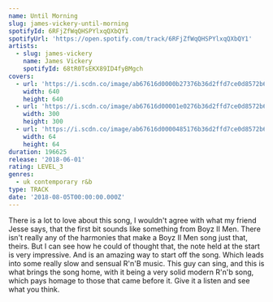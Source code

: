 ```yaml
---
name: Until Morning
slug: james-vickery-until-morning
spotifyId: 6RFjZfWqQHSPYlxqQXbQY1
spotifyUrl: 'https://open.spotify.com/track/6RFjZfWqQHSPYlxqQXbQY1'
artists:
  - slug: james-vickery
    name: James Vickery
    spotifyId: 68tR0TsEKX89ID4fyBMgch
covers:
  - url: 'https://i.scdn.co/image/ab67616d0000b27376b36d2ffd7ce0d8572b6e14'
    width: 640
    height: 640
  - url: 'https://i.scdn.co/image/ab67616d00001e0276b36d2ffd7ce0d8572b6e14'
    width: 300
    height: 300
  - url: 'https://i.scdn.co/image/ab67616d0000485176b36d2ffd7ce0d8572b6e14'
    width: 64
    height: 64
duration: 196625
release: '2018-06-01'
rating: LEVEL_3
genres:
  - uk contemporary r&b
type: TRACK
date: '2018-08-05T00:00:00.000Z'
---
```

There is a lot to love about this song, I wouldn't agree with what my friend Jesse says,
that the first bit sounds like something from Boyz II Men. There isn't really any of the
harmonies that make a Boyz II Men song just that, theirs. But I can see how he could of
thought that, the note held at the start is very impressive. And is an amazing way to
start off the song. Which leads into some really slow and sensual R'n'B music. This guy
can sing, and this is what brings the song home, with it being a very solid modern R'n'b
song, which pays homage to those that came before it. Give it a listen and see what you
think.

